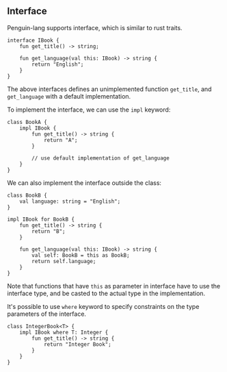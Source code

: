 ## Interface
Penguin-lang supports interface, which is similar to rust traits. 

```
interface IBook {
    fun get_title() -> string;

    fun get_language(val this: IBook) -> string {
        return "English";
    }
}
```
The above interfaces defines an unimplemented function `get_title`,  and `get_language` with a default implementation. 

To implement the interface, we can use the `impl` keyword:
```
class BookA {
    impl IBook {
        fun get_title() -> string {
            return "A";
        }

        // use default implementation of get_language
    }
}
```

We can also implement the interface outside the class:
```
class BookB {
    val language: string = "English";
}

impl IBook for BookB {
    fun get_title() -> string {
        return "B";
    }

    fun get_language(val this: IBook) -> string {
        val self: BookB = this as BookB;
        return self.language;
    }
}
```

Note that functions that have `this` as parameter in interface have to use the interface type, and be casted to the actual type in the implementation.

It's possible to use `where` keyword to specify constraints on the type parameters of the interface.
```
class IntegerBook<T> {
    impl IBook where T: Integer {
        fun get_title() -> string {
            return "Integer Book";
        }
    }
}
```